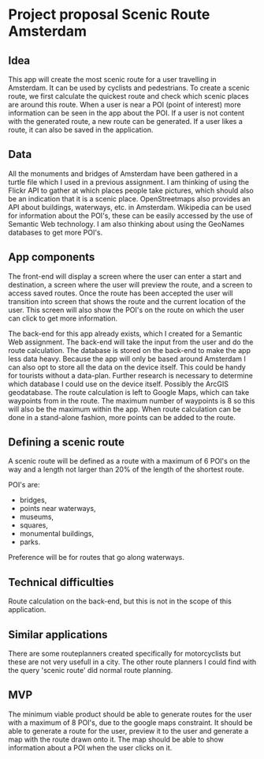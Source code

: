 # Project proposal Scenic Route Amsterdam

## Idea

This app will create the most scenic route for a user travelling in Amsterdam. It can be used by cyclists and pedestrians. To create a scenic route, we first calculate the quickest route and check which scenic places are around this route. When a user is near a POI (point of interest) more information can be seen in the app about the POI. If a user is not content with the generated route, a new route can be generated. If a user likes a route, it can also be saved in the application.

## Data

All the monuments and bridges of Amsterdam have been gathered in a turtle file which I used in a previous assignment. I am thinking of using the Flickr API to gather at which places people take pictures, which should also be an indication that it is a scenic place. OpenStreetmaps also provides an API about buildings, waterways, etc. in Amsterdam. Wikipedia can be used for information about the POI's, these can be easily accessed by the use of Semantic Web technology. I am also thinking about using the GeoNames databases to get more POI's.

## App components

The front-end will display a screen where the user can enter a start and destination, a screen where the user will preview the route, and a screen to access saved routes. Once the route has been accepted the user will transition into screen that shows the route and the current location of the user. This screen will also show the POI's on the route on which the user can click to get more information.


The back-end for this app already exists, which I created for a Semantic Web assignment. The back-end will take the input from the user and do the route calculation. The database is stored on the back-end to make the app less data heavy. Because the app will only be based around Amsterdam I can also opt to store all the data on the device itself. This could be handy for tourists without a data-plan. Further research is necessary to determine which database I could use on the device itself. Possibly the ArcGIS geodatabase.
The route calculation is left to Google Maps, which can take waypoints from in the route. The maximum number of waypoints is 8 so this will also be the maximum within the app. When route calculation can be done in a stand-alone fashion, more points can be added to the route.


## Defining a scenic route

A scenic route will be defined as a route with a maximum of 6 POI's on the way and a length not larger than 20% of the length of the shortest route.

POI's are:
- bridges,
- points near waterways,
- museums,
- squares,
- monumental buildings,
- parks.

Preference will be for routes that go along waterways.


## Technical difficulties

Route calculation on the back-end, but this is not in the scope of this application.

## Similar applications

There are some routeplanners created specifically for motorcyclists but these are not very usefull in a city. The other route planners I could find with the query 'scenic route' did normal route planning.


## MVP

The minimum viable product should be able to generate routes for the user with a maximum of 8 POI's, due to the google maps constraint. It should be able to generate a route for the user, preview it to the user and generate a map with the route drawn onto it. The map should be able to show information about a POI when the user clicks on it.

